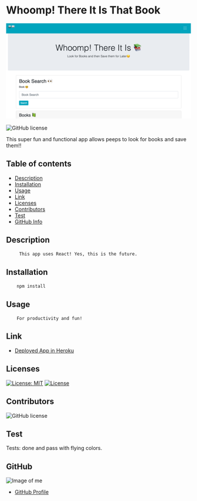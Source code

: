 # Whoomp! There It Is That Book

![](public/cool.png)


![GitHub license](https://img.shields.io/badge/Made%20by-%40paulinalo22-blue)


This super fun and functional app allows peeps to look for books and save them!! 


## Table of contents

- [Description](#Description)
- [Installation](#Installation)
- [Usage](#Usage)
- [Link](#Links) 
- [Licenses](#Licenses)
- [Contributors](#Contributors)
- [Test](#Test)
- [GitHub Info](#GitHub) 


## Description
         This app uses React! Yes, this is the future.

## Installation

        npm install 

## Usage

        For productivity and fun!

## Link

- [Deployed App in Heroku](https://google-help-me.herokuapp.com/saved)

## Licenses

[![License: MIT](https://img.shields.io/badge/License-MIT-yellow.svg)](https://opensource.org/licenses/MIT)
[![License](https://img.shields.io/badge/License-Apache%202.0-blue.svg)](https://opensource.org/licenses/Apache-2.0)

## Contributors

![GitHub license](https://img.shields.io/badge/Made%20by-%40paulinalo22-blue)

## Test

Tests: done and pass with flying colors.

## GitHub

![Image of me](https://avatars0.githubusercontent.com/u/62158203?v=4)
- [GitHub Profile](https://github.com/paulinalo22)
